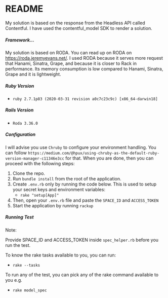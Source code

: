 # README

My solution is based on the response from the Headless API called Contentful. I have used the contentful_model SDK to render a solution. 
##### Framework...

My solution is based on RODA. You can read up on RODA on https://roda.jeremyevans.net/. I used RODA because it serves more request that Hanami, Sinatra, Grape, and because it is closer to Rack in performance. Its memory consumption is low compared to Hanami, Sinatra, Grape and it is lightweight.

##### Ruby Version 

* `ruby 2.7.1p83 (2020-03-31 revision a0c7c23c9c) [x86_64-darwin18]`

##### Rails Version 

* `Roda 3.36.0`

##### Configuration

I will advise you use `Chruby` to configure your environment handling. You can follow `https://medium.com/@hpux/using-chruby-as-the-default-ruby-version-manager-c11346e3cc` for that. When you are done, then you can proceed with the following steps:
1. Clone the repo.
2. Run `bundle install` from the root of the application.
2. Create `.env.rb` only by running the code below. This is used to setup your secret keys and environment variables:
    * `rake "setup[App]"`
3. Then, open your `.env.rb` file and paste the `SPACE_ID` and `ACCESS_TOKEN`
5. Start the application by running `rackup`

##### Running Test

Note: 

Provide SPACE_ID and ACCESS_TOKEN inside `spec_helper.rb` before you run the test. 

To know the rake tasks available to you, you can run:
* `rake --tasks`

To run any of the test, you can pick any of the rake command available to you e.g.
* `rake model_spec`